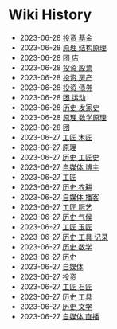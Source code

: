 # Wiki History

- 2023-06-28        [投资 基金](/0028_投资_基金)
- 2023-06-28        [原理 结构原理](/0024_原理_结构原理)
- 2023-06-28        [团 店](/0022_团_店)
- 2023-06-28        [投资 股票](/0026_投资_股票)
- 2023-06-28        [投资 房产](/0027_投资_房产)
- 2023-06-28        [投资 债券](/0029_投资_债券)
- 2023-06-28        [团 运动](/0030_团_运动)
- 2023-06-28        [历史 发家史](/0031_历史_发家史)
- 2023-06-28        [原理 数学原理](/0025_原理_数学原理)
- 2023-06-28        [团](/0023_团)
- 2023-06-27        [工匠 木匠](/0017_工匠_木匠)
- 2023-06-27        [原理](/0009_原理)
- 2023-06-27        [历史 工匠史](/0016_历史_工匠史)
- 2023-06-27        [自媒体 博主](/0012_自媒体_博主)
- 2023-06-27        [工匠](/0015_工匠)
- 2023-06-27        [历史 农耕](/0007_历史_农耕)
- 2023-06-27        [自媒体 播客](/0014_自媒体_播客)
- 2023-06-27        [工匠 厨艺](/0021_工匠_厨艺)
- 2023-06-27        [历史 气候](/0006_历史_气候)
- 2023-06-27        [工匠 玉匠](/0019_工匠_玉匠)
- 2023-06-27        [历史 工具 记录](/0005_历史_工具_记录)
- 2023-06-27        [历史 数学](/0020_历史_数学)
- 2023-06-27        [历史](/0003_历史)
- 2023-06-27        [自媒体](/0011_自媒体)
- 2023-06-27        [投资](/0010_投资)
- 2023-06-27        [工匠 石匠](/0018_工匠_石匠)
- 2023-06-27        [历史 工具](/0004_历史_工具)
- 2023-06-27        [历史 文学](/0008_历史_文学)
- 2023-06-27        [自媒体 直播](/0013_自媒体_直播)
